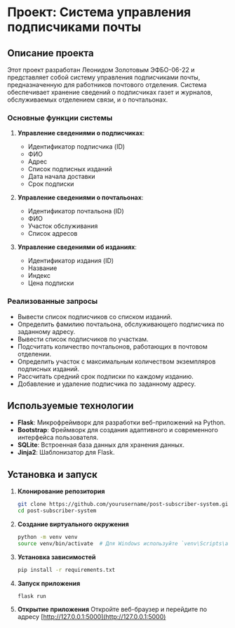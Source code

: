 # Проект: Система управления подписчиками почты

## Описание проекта

Этот проект разработан Леонидом Золотовым ЭФБО-06-22 и представляет собой систему управления подписчиками почты, предназначенную для работников почтового отделения. Система обеспечивает хранение сведений о подписчиках газет и журналов, обслуживаемых отделением связи, и о почтальонах.

### Основные функции системы

1. **Управление сведениями о подписчиках**:
    - Идентификатор подписчика (ID)
    - ФИО
    - Адрес
    - Список подписных изданий
    - Дата начала доставки
    - Срок подписки

2. **Управление сведениями о почтальонах**:
    - Идентификатор почтальона (ID)
    - ФИО
    - Участок обслуживания
    - Список адресов

3. **Управление сведениями об изданиях**:
    - Идентификатор издания (ID)
    - Название
    - Индекс
    - Цена подписки

### Реализованные запросы

- Вывести список подписчиков со списком изданий.
- Определить фамилию почтальона, обслуживающего подписчика по заданному адресу.
- Вывести список подписчиков по участкам.
- Подсчитать количество почтальонов, работающих в почтовом отделении.
- Определить участок с максимальным количеством экземпляров подписных изданий.
- Рассчитать средний срок подписки по каждому изданию.
- Добавление и удаление подписчика по заданному адресу.

## Используемые технологии

- **Flask**: Микрофреймворк для разработки веб-приложений на Python.
- **Bootstrap**: Фреймворк для создания адаптивного и современного интерфейса пользователя.
- **SQLite**: Встроенная база данных для хранения данных.
- **Jinja2**: Шаблонизатор для Flask.

## Установка и запуск

1. **Клонирование репозитория**
    ```sh
    git clone https://github.com/yourusername/post-subscriber-system.git
    cd post-subscriber-system
    ```

2. **Создание виртуального окружения**
    ```sh
    python -m venv venv
    source venv/bin/activate  # Для Windows используйте `venv\Scripts\activate`
    ```

3. **Установка зависимостей**
    ```sh
    pip install -r requirements.txt
    ```

4. **Запуск приложения**
    ```sh
    flask run
    ```

5. **Открытие приложения**
    Откройте веб-браузер и перейдите по адресу [http://127.0.0.1:5000](http://127.0.0.1:5000)
